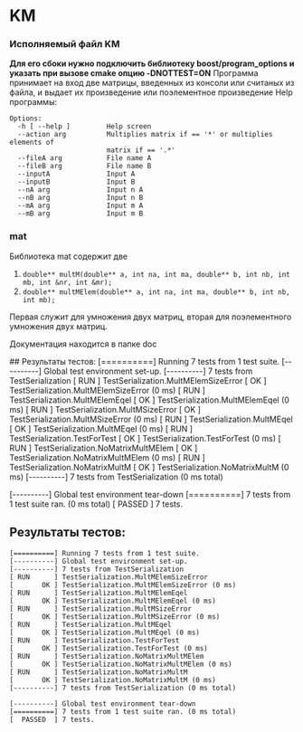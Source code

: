 # KM
### Исполняемый файл KM 
**Для его сбоки нужно подключить библиотеку boost/program_options и указать при вызове cmake опцию -DNOTTEST=ON**
Программа принимает на вход две матрицы, введенных из консоли или считаных из файла, и выдает их произведение или поэлементное произведение
Help программы:
```
Options:
  -h [ --help ]         Help screen
  --action arg          Multiplies matrix if == '*' or multiplies elements of
                        matrix if == '.*'
  --fileA arg           File name A
  --fileB arg           File name B
  --inputA              Input A
  --inputB              Input B
  --nA arg              Input n A
  --nB arg              Input n B
  --mA arg              Input m A
  --mB arg              Input m B
  ```
### mat
Библиотека mat содержит две 
1. `double** multM(double** a, int na, int ma, double** b, int nb, int mb, int &nr, int &mr);`
2. `double** multMElem(double** a, int na, int ma, double** b, int nb, int mb);`

Первая служит для умножения двух матриц, вторая для поэлементного умножения двух матриц.

Документация находится в папке doc

\#\#
Результаты
тестов:
[==========] Running 7 tests from 1 test suite.
[----------] Global test environment set-up.
[----------] 7 tests from TestSerialization
[ RUN      ] TestSerialization.MultMElemSizeError
[       OK ] TestSerialization.MultMElemSizeError (0 ms)
[ RUN      ] TestSerialization.MultMElemEqel
[       OK ] TestSerialization.MultMElemEqel (0 ms)
[ RUN      ] TestSerialization.MultMSizeError
[       OK ] TestSerialization.MultMSizeError (0 ms)
[ RUN      ] TestSerialization.MultMEqel
[       OK ] TestSerialization.MultMEqel (0 ms)
[ RUN      ] TestSerialization.TestForTest
[       OK ] TestSerialization.TestForTest (0 ms)
[ RUN      ] TestSerialization.NoMatrixMultMElem
[       OK ] TestSerialization.NoMatrixMultMElem (0 ms)
[ RUN      ] TestSerialization.NoMatrixMultM
[       OK ] TestSerialization.NoMatrixMultM (0 ms)
[----------] 7 tests from TestSerialization (0 ms total)

[----------] Global test environment tear-down
[==========] 7 tests from 1 test suite ran. (0 ms total)
[  PASSED  ] 7 tests.
## Результаты тестов:
```
[==========] Running 7 tests from 1 test suite.
[----------] Global test environment set-up.
[----------] 7 tests from TestSerialization
[ RUN      ] TestSerialization.MultMElemSizeError
[       OK ] TestSerialization.MultMElemSizeError (0 ms)
[ RUN      ] TestSerialization.MultMElemEqel
[       OK ] TestSerialization.MultMElemEqel (0 ms)
[ RUN      ] TestSerialization.MultMSizeError
[       OK ] TestSerialization.MultMSizeError (0 ms)
[ RUN      ] TestSerialization.MultMEqel
[       OK ] TestSerialization.MultMEqel (0 ms)
[ RUN      ] TestSerialization.TestForTest
[       OK ] TestSerialization.TestForTest (0 ms)
[ RUN      ] TestSerialization.NoMatrixMultMElem
[       OK ] TestSerialization.NoMatrixMultMElem (0 ms)
[ RUN      ] TestSerialization.NoMatrixMultM
[       OK ] TestSerialization.NoMatrixMultM (0 ms)
[----------] 7 tests from TestSerialization (0 ms total)

[----------] Global test environment tear-down
[==========] 7 tests from 1 test suite ran. (0 ms total)
[  PASSED  ] 7 tests.
```
